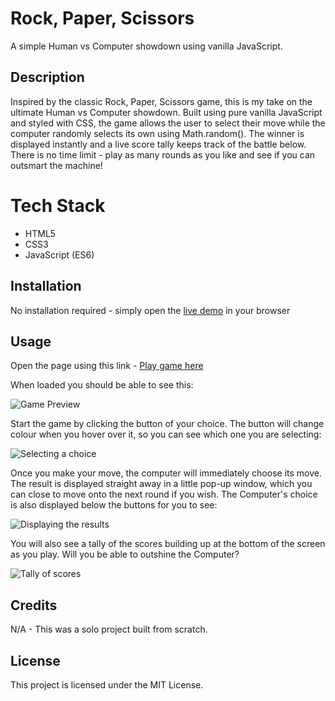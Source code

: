 # Rock, Paper, Scissors

A simple Human vs Computer showdown using vanilla JavaScript.


## Description

Inspired by the classic Rock, Paper, Scissors game, this is my take on the ultimate Human vs Computer showdown. Built using pure vanilla JavaScript and styled with CSS, the game allows the user to select their move while the computer randomly selects its own using Math.random(). The winner is displayed instantly and a live score tally keeps track of the battle below. There is no time limit - play as many rounds as you like and see if you can outsmart the machine!


# Tech Stack
- HTML5
- CSS3
- JavaScript (ES6)

## Installation

No installation required - simply open the [live demo](#) in your browser


## Usage

Open the page using this link - [Play game here](#)

When loaded you should be able to see this:


![Game Preview](.assets/game_preview.png)


Start the game by clicking the button of your choice. The button will change colour when you hover over it, so you can see which one you are selecting:


![Selecting a choice](.assets/game_preview_choice.png)


Once you make your move, the computer will immediately choose its move. The result is displayed straight away in a little pop-up window, which you can close to move onto the next round if you wish. The Computer's choice is also  displayed below the buttons for you to see:


![Displaying the results](.assets/game_preview_result.png)


You will also see a tally of the scores building up at the bottom of the screen as you play. Will you be able to outshine the Computer?


![Tally of scores](.assets/game_preview_scores.png)


## Credits

N/A - This was a solo project built from scratch.


## License

This project is licensed under the MIT License.
